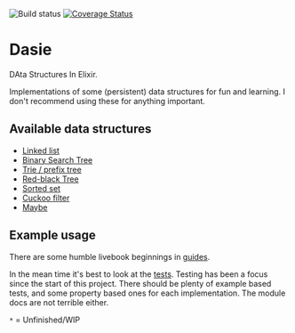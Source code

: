 ![Build status](https://github.com/vorce/dasie/actions/workflows/action.yml/badge.svg) [![Coverage Status](https://coveralls.io/repos/github/vorce/dasie/badge.svg?branch=master)](https://coveralls.io/github/vorce/dasie?branch=master)

# Dasie

DAta Structures In Elixir.

Implementations of some (persistent) data structures for fun and learning. I don't recommend using these for anything important.

## Available data structures

- [Linked list](lib/linked_list.ex)
- [Binary Search Tree](lib/bst.ex)
- [Trie / prefix tree](lib/trie.ex)
- [Red-black Tree](lib/red_black_tree.ex)
- [Sorted set](lib/sorted_set.ex)
- [Cuckoo filter](lib/cuckoo_filter.ex)
- [Maybe](lib/maybe.ex)

## Example usage

There are some humble livebook beginnings in [guides](guides/).

In the mean time it's best to look at the [tests](test/). Testing has been a focus since the start of this project.
There should be plenty of example based tests, and some property based ones for each implementation.
The module docs are not terrible either.


`*` = Unfinished/WIP
